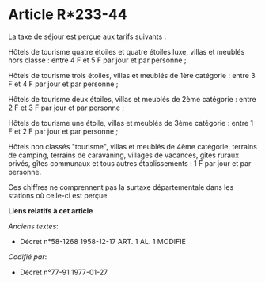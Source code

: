 # Article R*233-44

La taxe de séjour est perçue aux tarifs suivants :

Hôtels de tourisme quatre étoiles et quatre étoiles luxe, villas et meublés hors classe : entre 4 F et 5 F par jour et par
personne ;

Hôtels de tourisme trois étoiles, villas et meublés de 1ère catégorie : entre 3 F et 4 F par jour et par personne ;

Hôtels de tourisme deux étoiles, villas et meublés de 2ème catégorie : entre 2 F et 3 F par jour et par personne ;

Hôtels de tourisme une étoile, villas et meublés de 3ème catégorie : entre 1 F et 2 F par jour et par personne ;

Hôtels non classés "tourisme", villas et meublés de 4ème catégorie, terrains de camping, terrains de caravaning, villages de
vacances, gîtes ruraux privés, gîtes communaux et tous autres établissements : 1 F par jour et par personne.

Ces chiffres ne comprennent pas la surtaxe départementale dans les stations où celle-ci est perçue.

**Liens relatifs à cet article**

_Anciens textes_:

  - Décret n°58-1268 1958-12-17 ART. 1 AL. 1 MODIFIE

_Codifié par_:

  - Décret n°77-91 1977-01-27
